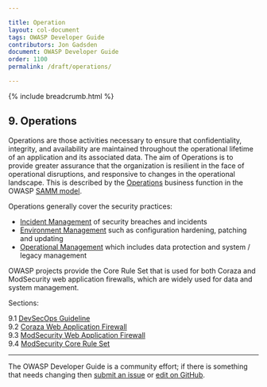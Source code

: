 ```yaml
---

title: Operation
layout: col-document
tags: OWASP Developer Guide
contributors: Jon Gadsden
document: OWASP Developer Guide
order: 1100
permalink: /draft/operations/

---
```


{% include breadcrumb.html %}

## 9. Operations

Operations are those activities necessary to ensure that confidentiality, integrity, and availability
are maintained throughout the operational lifetime of an application and its associated data.
The aim of Operations is to provide greater assurance that the organization is resilient
in the face of operational disruptions, and responsive to changes in the operational landscape.
This is described by the [Operations][sammo] business function in the OWASP [SAMM model][samm].

Operations generally cover the security practices:

* [Incident Management][sammoim] of security breaches and incidents
* [Environment Management][sammoem] such as configuration hardening, patching and updating
* [Operational Management][sammoom] which includes data protection and system / legacy management

OWASP projects provide the Core Rule Set that is used for both Coraza and ModSecurity web application firewalls,
which are widely used for data and system management.

Sections:

9.1 [DevSecOps Guideline](01-devsecops.md)  
9.2 [Coraza Web Application Firewall](02-coraza.md)  
9.3 [ModSecurity Web Application Firewall](03-modsecurity.md)  
9.4 [ModSecurity Core Rule Set](04-modsecurity-crs.md)  

----

The OWASP Developer Guide is a community effort; if there is something that needs changing
then [submit an issue][issue1100] or [edit on GitHub][edit1100].

[edit1100]: https://github.com/OWASP/www-project-developer-guide/blob/main/draft/11-operations/toc.md
[issue1100]: https://github.com/OWASP/www-project-developer-guide/issues/new?labels=enhancement&template=request.md&title=Update:%2011-operations/00-toc
[samm]: https://owaspsamm.org/about/
[sammo]: https://owaspsamm.org/model/operations/
[sammoem]: https://owaspsamm.org/model/operations/environment-management/
[sammoim]: https://owaspsamm.org/model/operations/incident-management
[sammoom]: https://owaspsamm.org/model/operations/operational-management/
